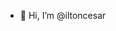 - 👋 Hi, I’m @iltoncesar
<!---
iltoncesar/iltoncesar is a ✨ special ✨ repository because its `README.md` (this file) appears on your GitHub profile.
You can click the Preview link to take a look at your changes.
--->
